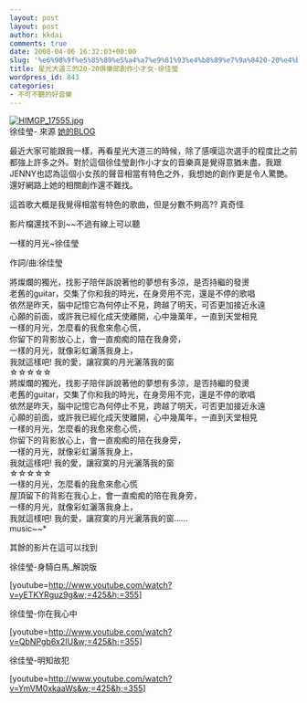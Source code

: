 ```yaml
---
layout: post
layout: post
author: kkdai
comments: true
date: 2008-04-06 16:32:03+00:00
slug: '%e6%98%9f%e5%85%89%e5%a4%a7%e9%81%93%e4%b8%89%e7%9a%8420-20%e4%bf%b1%e6%a8%82%e9%83%a8%e5%89%b5%e4%bd%9c%e5%b0%8f%e6%89%8d%e5%a5%b3-%e5%be%90%e4%bd%b3%e7%91%a9'
title: 星光大道三的20-20俱樂部創作小才女-徐佳瑩
wordpress_id: 843
categories:
- 不可不聽的好音樂
---
```


[![HIMGP_17555.jpg](http://farm4.static.flickr.com/3069/2392073424_3c4b049206.jpg)](http://www.flickr.com/photos/27643002@N00/2392073424/)  
徐佳瑩- 來源 [她的BLOG](http://tw.streetvoice.com/diary/user-article-index.asp?sd=17555)

最近大家可能跟我一樣，再看星光大道三的時候，除了感嘆這次選手的程度比之前都強上許多之外。對於這個徐佳瑩創作小才女的音樂真是覺得意猶未盡，我跟JENNY也認為這個小女孩的聲音相當有特色之外，我想她的創作更是令人驚艷。還好網路上她的相關創作還不難找。

這首歌大概是我覺得相當有特色的歌曲，但是分數不夠高?? 真奇怪

影片檔還找不到~~不過有線上可以聽

 

一樣的月光~徐佳瑩  

作詞/曲:徐佳瑩  

將燦爛的獨光，找影子陪伴訴說著他的夢想有多涼，是否持繼的發燙  
老舊的guitar，交集了你和我的時光，在身旁用不完，還是不停的歌唱  
依然是昨天，腦中記憶它為何停止不見，跨越了明天，可否更加接近永遠  
心願的前面，或許我已經化成天使離開，心中幾萬年，一直到天堂相見  
一樣的月光，怎麼看的我愈來愈心慌，  
你留下的背影放心上，會一直痴痴的陪在我身旁，  
一樣的月光，就像彩虹灑落我身上，  
我就這樣吧! 我的愛，讓寂寞的月光灑落我的窗  
☆☆☆☆☆  
將燦爛的獨光，找影子陪伴訴說著他的夢想有多涼，是否持繼的發燙  
老舊的guitar，交集了你和我的時光，在身旁用不完，還是不停的歌唱  
依然是昨天，腦中記憶它為何停止不見，跨越了明天，可否更加接近永遠  
心願的前面，或許我已經化成天使離開，心中幾萬年，一直到天堂相見  
一樣的月光，怎麼看的我愈來愈心慌，  
你留下的背影放心上，會一直痴痴的陪在我身旁，  
一樣的月光，就像彩虹灑落我身上，  
我就這樣吧! 我的愛，讓寂寞的月光灑落我的窗  
☆☆☆☆☆  
一樣的月光，怎麼看的我愈來愈心慌  
屋頂留下的背影在我心上，會一直痴痴的陪在我身旁，  
一樣的月光，就像彩虹灑落我身上，  
我就這樣吧! 我的愛，讓寂寞的月光灑落我的窗……  
music~~*  

其餘的影片在這可以找到 


<!-- more -->
 

徐佳瑩-身騎白馬_解說版

[youtube=http://www.youtube.com/watch?v=yETKYRguz9g&w;=425&h;=355]

徐佳瑩-你在我心中

[youtube=http://www.youtube.com/watch?v=QbNPgb6x2IU&w;=425&h;=355]

徐佳瑩-明知故犯

[youtube=http://www.youtube.com/watch?v=YmVM0xkaaWs&w;=425&h;=355]
